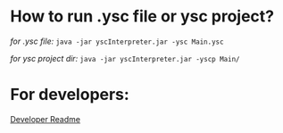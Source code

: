 # How to run .ysc file or ysc project?
<i>for .ysc file:</i>
`java -jar yscInterpreter.jar -ysc Main.ysc`

<i>for ysc project dir:</i>
`java -jar yscInterpreter.jar -yscp Main/`


# For developers:
[Developer Readme](Developer/DevReadme.md)
